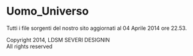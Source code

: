 Uomo_Universo
=============

Tutti i file sorgenti del nostro sito aggiornati al 04 Aprile 2014 ore 22.53.

Copyright 2014, LDSM SEVERI DESIGNIN<br />
All rights reserved
